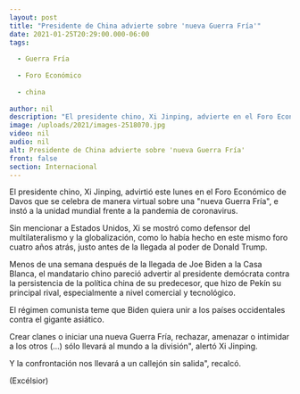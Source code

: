 ```yaml
---
layout: post
title: "Presidente de China advierte sobre 'nueva Guerra Fría'"
date: 2021-01-25T20:29:00.000-06:00
tags:
  
  - Guerra Fría
  
  - Foro Económico
  
  - china
  
author: nil
description: "El presidente chino, Xi Jinping, advierte en el Foro Económico de Davos sobre una 'nueva Guerra Fría', e insta a la unidad mundial frente a la pandemia de coronavirus"
image: /uploads/2021/images-2518070.jpg
video: nil
audio: nil
alt: Presidente de China advierte sobre 'nueva Guerra Fría'
front: false
section: Internacional
---
```


El presidente chino, Xi Jinping, advirtió este lunes en el Foro Económico de Davos que se celebra de manera virtual sobre una "nueva Guerra Fría", e instó a la unidad mundial frente a la pandemia de coronavirus.

Sin mencionar a Estados Unidos, Xi se mostró como defensor del multilateralismo y la globalización, como lo había hecho en este mismo foro cuatro años atrás, justo antes de la llegada al poder de Donald Trump.

Menos de una semana después de la llegada de Joe Biden a la Casa Blanca, el mandatario chino pareció advertir al presidente demócrata contra la persistencia de la política china de su predecesor, que hizo de Pekín su principal rival, especialmente a nivel comercial y tecnológico. 

El régimen comunista teme que Biden quiera unir a los países occidentales contra el gigante asiático.

Crear clanes o iniciar una nueva Guerra Fría, rechazar, amenazar o intimidar a los otros (...) sólo llevará al mundo a la división", alertó Xi Jinping.

 
Y la confrontación nos llevará a un callejón sin salida", recalcó.

(Excélsior)